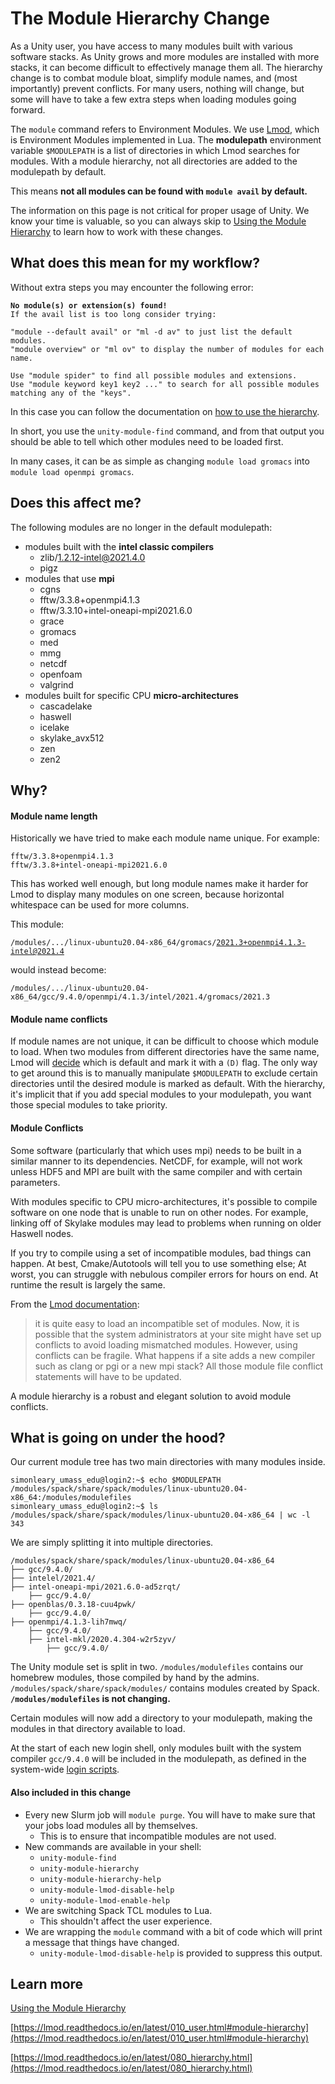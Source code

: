 # The Module Hierarchy Change #

As a Unity user, you have access to many modules built with various software stacks. As Unity grows and more modules are installed with more stacks, it can become difficult to effectively manage them all. The hierarchy change is to combat module bloat, simplify module names, and (most importantly) prevent conflicts. For many users, nothing will change, but some will have to take a few extra steps when loading modules going forward.

The <red>`module`</red> command refers to Environment Modules. We use [Lmod](https://lmod.readthedocs.io/en/latest/index.html), which is Environment Modules implemented in Lua. The **modulepath** environment variable `$MODULEPATH` is a list of directories in which Lmod searches for modules. With a module hierarchy, not all directories are added to the modulepath by default.

This means **not all modules can be found with <red>`module avail`</red> by default.**

The information on this page is not critical for proper usage of Unity. We know your time is valuable, so you can always skip to [Using the Module Hierarchy](modules/hierarchy.md) to learn how to work with these changes.

## What does this mean for my workflow? ##

Without extra steps you may encounter the following error:

<pre><code><strong><red>No module(s) or extension(s) found!</red></strong>
If the avail list is too long consider trying:

"module --default avail" or "ml -d av" to just list the default modules.
"module overview" or "ml ov" to display the number of modules for each name.

Use "module spider" to find all possible modules and extensions.
Use "module keyword key1 key2 ..." to search for all possible modules matching any of the "keys".
</code></pre>

In this case you can follow the documentation on [how to use the hierarchy](modules/hierarchy.md#how-to-use-a-non-default-module).

In short, you use the <red>`unity-module-find`</red> command, and from that output you should be able to tell which other modules need to be loaded first.

In many cases, it can be as simple as changing <red>`module load gromacs`</red> into <red>`module load openmpi gromacs`</red>.

## Does this affect me? ##
The following modules are no longer in the default modulepath:

* modules built with the **intel classic compilers**
    * zlib/1.2.12-intel@2021.4.0
    * pigz
* modules that use **mpi**
    * cgns
    * fftw/3.3.8+openmpi4.1.3
    * fftw/3.3.10+intel-oneapi-mpi2021.6.0
    * grace
    * gromacs
    * med
    * mmg
    * netcdf
    * openfoam
    * valgrind
* modules built for specific CPU **micro-architectures**
    * cascadelake
    * haswell
    * icelake
    * skylake_avx512
    * zen
    * zen2

## Why? ##

#### Module name length ####
Historically we have tried to make each module name unique. For example:
```
fftw/3.3.8+openmpi4.1.3
fftw/3.3.8+intel-oneapi-mpi2021.6.0
```
This has worked well enough, but long module names make it harder for Lmod to display many modules on one screen, because horizontal whitespace can be used for more columns.

This module:

<code>/modules/.../linux-ubuntu20.04-x86_64/<red>gromacs/2021.3+openmpi4.1.3-intel@2021.4</red></code>

would instead become:

<code>/modules/.../linux-ubuntu20.04-x86_64/gcc/9.4.0/openmpi/4.1.3/intel/2021.4/<red>gromacs/2021.3</red></code>

#### Module name conflicts ####
If module names are not unique, it can be difficult to choose which module to load. When two modules from different directories have the same name, Lmod will [decide](https://lmod.readthedocs.io/en/latest/060_locating.html#marking-a-version-as-default) which is default and mark it with a `(D)` flag. The only way to get around this is to manually manipulate `$MODULEPATH` to exclude certain directories until the desired module is marked as default. With the hierarchy, it's implicit that if you add special modules to your modulepath, you want those special modules to take priority.

#### Module Conflicts ####
Some software (particularly that which uses mpi) needs to be built in a similar manner to its dependencies. NetCDF, for example, will not work unless HDF5 and MPI are built with the same compiler and with certain parameters.

With modules specific to CPU micro-architectures, it's possible to compile software on one node that is unable to run on other nodes. For example, linking off of Skylake modules may lead to problems when running on older Haswell nodes.

If you try to compile using a set of incompatible modules, bad things can happen. At best, Cmake/Autotools will tell you to use something else; At worst, you can struggle with nebulous compiler errors for hours on end. At runtime the result is largely the same.

From the [Lmod documentation](https://lmod.readthedocs.io/en/latest/080_hierarchy.html):
> it is quite easy to load an incompatible set of modules. Now, it is possible that the system administrators at your site might have set up conflicts to avoid loading mismatched modules. However, using conflicts can be fragile. What happens if a site adds a new compiler such as clang or pgi or a new mpi stack? All those module file conflict statements will have to be updated.

A module hierarchy is a robust and elegant solution to avoid module conflicts.

## What is going on under the hood? ##
Our current module tree has two main directories with many modules inside.
```
simonleary_umass_edu@login2:~$ echo $MODULEPATH
/modules/spack/share/spack/modules/linux-ubuntu20.04-x86_64:/modules/modulefiles
simonleary_umass_edu@login2:~$ ls /modules/spack/share/spack/modules/linux-ubuntu20.04-x86_64 | wc -l
343
```
We are simply splitting it into multiple directories.
```
/modules/spack/share/spack/modules/linux-ubuntu20.04-x86_64
├── gcc/9.4.0/
├── intelel/2021.4/
├── intel-oneapi-mpi/2021.6.0-ad5zrqt/
    ├── gcc/9.4.0/
├── openblas/0.3.18-cuu4pwk/
    ├── gcc/9.4.0/
├── openmpi/4.1.3-lih7mwq/
    ├── gcc/9.4.0/
    ├── intel-mkl/2020.4.304-w2r5zyv/
        ├── gcc/9.4.0/
```

The Unity module set is split in two. `/modules/modulefiles` contains our homebrew modules, those compiled by hand by the admins. `/modules/spack/share/spack/modules/` contains modules created by Spack. **`/modules/modulefiles` is not changing.**

Certain modules will now add a directory to your modulepath, making the modules in that directory available to load.

At the start of each new login shell, only modules built with the system compiler `gcc/9.4.0` will be included in the modulepath, as defined in the system-wide [login scripts](https://unix.stackexchange.com/questions/56083/how-to-write-a-shell-script-that-gets-executed-on-login).

#### Also included in this change ####

* Every new Slurm job will <red>`module purge`</red>. You will have to make sure that your jobs load modules all by themselves.
    * This is to ensure that incompatible modules are not used.
* New commands are available in your shell:
    * <red>`unity-module-find`</red>
    * <red>`unity-module-hierarchy`</red>
    * <red>`unity-module-hierarchy-help`</red>
    * <red>`unity-module-lmod-disable-help`</red>
    * <red>`unity-module-lmod-enable-help`</red>
* We are switching Spack TCL modules to Lua.
    * This shouldn't affect the user experience.
* We are wrapping the <red>`module`</red> command with a bit of code which will print a message that things have changed.
    * <red>`unity-module-lmod-disable-help`</red> is provided to suppress this output.

## Learn more ##

[Using the Module Hierarchy](modules/hierarchy.md)

[https://lmod.readthedocs.io/en/latest/010_user.html#module-hierarchy](https://lmod.readthedocs.io/en/latest/010_user.html#module-hierarchy)

[https://lmod.readthedocs.io/en/latest/080_hierarchy.html](https://lmod.readthedocs.io/en/latest/080_hierarchy.html)
